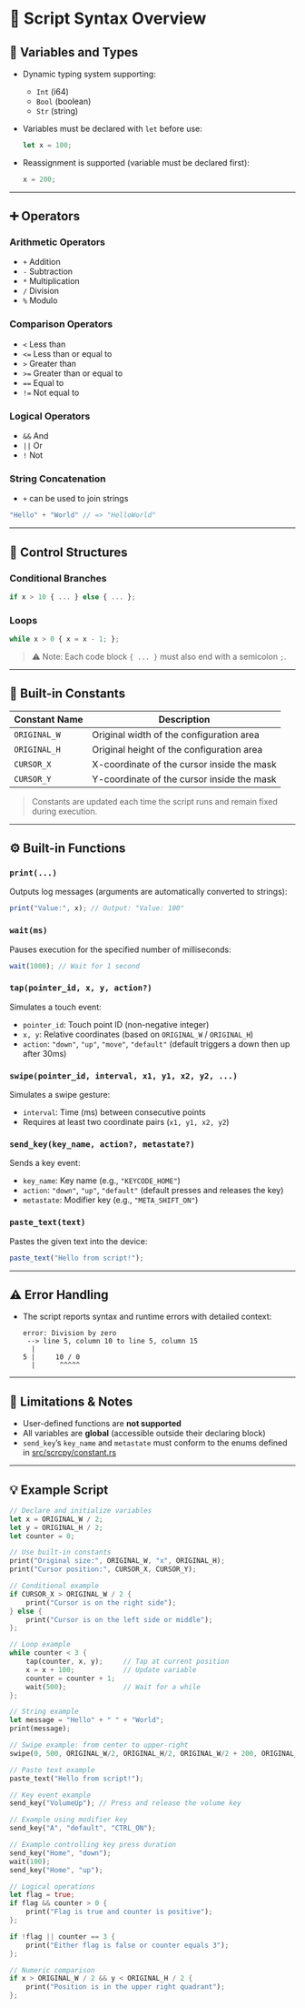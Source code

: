 # 📜 Script Syntax Overview

## 🧩 Variables and Types

* Dynamic typing system supporting:

  * `Int` (i64)
  * `Bool` (boolean)
  * `Str` (string)
* Variables must be declared with `let` before use:

  ```js
  let x = 100;
  ```
* Reassignment is supported (variable must be declared first):

  ```js
  x = 200;
  ```

---

## ➕ Operators

### Arithmetic Operators

* `+` Addition
* `-` Subtraction
* `*` Multiplication
* `/` Division
* `%` Modulo

### Comparison Operators

* `<` Less than
* `<=` Less than or equal to
* `>` Greater than
* `>=` Greater than or equal to
* `==` Equal to
* `!=` Not equal to

### Logical Operators

* `&&` And
* `||` Or
* `!` Not

### String Concatenation

* `+` can be used to join strings

```js
"Hello" + "World" // => "HelloWorld"
```

---

## 🧠 Control Structures

### Conditional Branches

```js
if x > 10 { ... } else { ... };
```

### Loops

```js
while x > 0 { x = x - 1; };
```

> ⚠️ Note: Each code block `{ ... }` must also end with a semicolon `;`.

---

## 🔢 Built-in Constants

| Constant Name | Description                                |
| ------------- | ------------------------------------------ |
| `ORIGINAL_W`  | Original width of the configuration area   |
| `ORIGINAL_H`  | Original height of the configuration area  |
| `CURSOR_X`    | X-coordinate of the cursor inside the mask |
| `CURSOR_Y`    | Y-coordinate of the cursor inside the mask |

> Constants are updated each time the script runs and remain fixed during execution.

---

## ⚙️ Built-in Functions

### `print(...)`

Outputs log messages (arguments are automatically converted to strings):

```js
print("Value:", x); // Output: "Value: 100"
```

### `wait(ms)`

Pauses execution for the specified number of milliseconds:

```js
wait(1000); // Wait for 1 second
```

### `tap(pointer_id, x, y, action?)`

Simulates a touch event:

* `pointer_id`: Touch point ID (non-negative integer)
* `x, y`: Relative coordinates (based on `ORIGINAL_W` / `ORIGINAL_H`)
* `action`: `"down"`, `"up"`, `"move"`, `"default"` (default triggers a down then up after 30ms)

### `swipe(pointer_id, interval, x1, y1, x2, y2, ...)`

Simulates a swipe gesture:

* `interval`: Time (ms) between consecutive points
* Requires at least two coordinate pairs (`x1, y1, x2, y2`)

### `send_key(key_name, action?, metastate?)`

Sends a key event:

* `key_name`: Key name (e.g., `"KEYCODE_HOME"`)
* `action`: `"down"`, `"up"`, `"default"` (default presses and releases the key)
* `metastate`: Modifier key (e.g., `"META_SHIFT_ON"`)

### `paste_text(text)`

Pastes the given text into the device:

```js
paste_text("Hello from script!");
```

---

## ⚠️ Error Handling

* The script reports syntax and runtime errors with detailed context:

  ```text
  error: Division by zero
   --> line 5, column 10 to line 5, column 15
    |
  5 |     10 / 0
    |      ^^^^^
  ```

---

## 🚫 Limitations & Notes

* User-defined functions are **not supported**
* All variables are **global** (accessible outside their declaring block)
* `send_key`’s `key_name` and `metastate` must conform to the enums defined in
  [src/scrcpy/constant.rs](src/scrcpy/constant.rs)

---

## 💡 Example Script

```rs
// Declare and initialize variables
let x = ORIGINAL_W / 2;
let y = ORIGINAL_H / 2;
let counter = 0;

// Use built-in constants
print("Original size:", ORIGINAL_W, "x", ORIGINAL_H);
print("Cursor position:", CURSOR_X, CURSOR_Y);

// Conditional example
if CURSOR_X > ORIGINAL_W / 2 {
    print("Cursor is on the right side");
} else {
    print("Cursor is on the left side or middle");
};

// Loop example
while counter < 3 {
    tap(counter, x, y);     // Tap at current position
    x = x + 100;            // Update variable
    counter = counter + 1;
    wait(500);              // Wait for a while
};

// String example
let message = "Hello" + " " + "World";
print(message);

// Swipe example: from center to upper-right
swipe(0, 500, ORIGINAL_W/2, ORIGINAL_H/2, ORIGINAL_W/2 + 200, ORIGINAL_H/2 - 200);

// Paste text example
paste_text("Hello from script!");

// Key event example
send_key("VolumeUp"); // Press and release the volume key

// Example using modifier key
send_key("A", "default", "CTRL_ON");

// Example controlling key press duration
send_key("Home", "down");
wait(100);
send_key("Home", "up");

// Logical operations
let flag = true;
if flag && counter > 0 {
    print("Flag is true and counter is positive");
};

if !flag || counter == 3 {
    print("Either flag is false or counter equals 3");
};

// Numeric comparison
if x > ORIGINAL_W / 2 && y < ORIGINAL_H / 2 {
    print("Position is in the upper right quadrant");
};
```